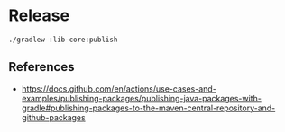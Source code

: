 # Release

```shell
./gradlew :lib-core:publish
```

## References
- https://docs.github.com/en/actions/use-cases-and-examples/publishing-packages/publishing-java-packages-with-gradle#publishing-packages-to-the-maven-central-repository-and-github-packages
